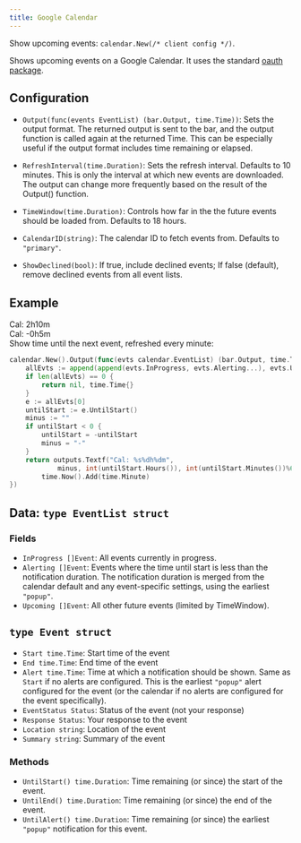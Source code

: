 ```yaml
---
title: Google Calendar
---
```


Show upcoming events: `calendar.New(/* client config */)`.  

Shows upcoming events on a Google Calendar. It uses the standard [oauth package](/oauth).

## Configuration

* `Output(func(events EventList) (bar.Output, time.Time))`: Sets the output format.
  The returned output is sent to the bar, and the output function is called again at the returned
  Time. This can be especially useful if the output format includes time remaining or elapsed.

* `RefreshInterval(time.Duration)`: Sets the refresh interval. Defaults to 10 minutes.
  This is only the interval at which new events are downloaded. The output can change more
  frequently based on the result of the Output() function.

* `TimeWindow(time.Duration)`: Controls how far in the the future events should be loaded from.
  Defaults to 18 hours.

* `CalendarID(string)`: The calendar ID to fetch events from. Defaults to `"primary"`.

* `ShowDeclined(bool)`: If true, include declined events; If false (default), remove declined events
  from all event lists.

## Example

<div class="module-example-out">Cal: 2h10m</div>
<div class="module-example-out">Cal: -0h5m</div>
Show time until the next event, refreshed every minute:

```go
calendar.New().Output(func(evts calendar.EventList) (bar.Output, time.Time) {
	allEvts := append(append(evts.InProgress, evts.Alerting...), evts.Upcoming...)
	if len(allEvts) == 0 {
		return nil, time.Time{}
	}
	e := allEvts[0]
	untilStart := e.UntilStart()
	minus := ""
	if untilStart < 0 {
		untilStart = -untilStart
		minus = "-"
	}
	return outputs.Textf("Cal: %s%dh%dm",
			minus, int(untilStart.Hours()), int(untilStart.Minutes())%60),
		time.Now().Add(time.Minute)
})
```

## Data: `type EventList struct`

### Fields

* `InProgress []Event`: All events currently in progress.
* `Alerting []Event`: Events where the time until start is less than the
  notification duration. The notification duration is merged from the calendar
  default and any event-specific settings, using the earliest `"popup"`.
* `Upcoming []Event`: All other future events (limited by TimeWindow).

## `type Event struct`

* `Start time.Time`: Start time of the event
* `End time.Time`: End time of the event
* `Alert time.Time`: Time at which a notification should be shown. Same as
  `Start` if no alerts are configured. This is the earliest `"popup"` alert
  configured for the event (or the calendar if no alerts are configured for
  the event specifically).
* `EventStatus Status`: Status of the event (not your response)
* `Response Status`: Your response to the event
* `Location string`: Location of the event
* `Summary string`: Summary of the event

### Methods

* `UntilStart() time.Duration`: Time remaining (or since) the start of the event.
* `UntilEnd() time.Duration`: Time remaining (or since) the end of the event.
* `UntilAlert() time.Duration`: Time remaining (or since) the earliest `"popup"`
  notification for this event.
